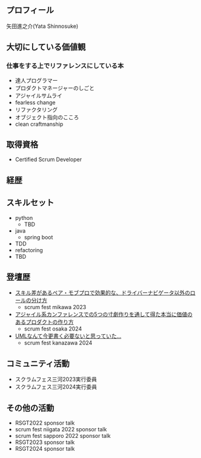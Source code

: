 ## プロフィール
矢田進之介(Yata Shinnosuke)

## 大切にしている価値観

### 仕事をする上でリファレンスにしている本
- 達人プログラマー
- プロダクトマネージャーのしごと
- アジャイルサムライ
- fearless change
- リファクタリング
- オブジェクト指向のこころ
- clean craftmanship

## 取得資格
- Certified Scrum Developer

## 経歴

## スキルセット
- python
  - TBD
- java
  - spring boot
- TDD
- refactoring
- TBD

## 登壇歴
- [スキル差があるペア・モブプロで効果的な、ドライバーナビゲータ以外のロールの分け方](https://speakerdeck.com/yatakeke/sukiruchai-kaaruhea-mohuhurotexiao-guo-de-na-toraihanahiketayi-wai-nororunofen-kefang)
  - scrum fest mikawa 2023
- [アジャイル系カンファレンスでの5つの寸劇作りを通して得た本当に価値のあるプロダクトの作り方](https://speakerdeck.com/yatakeke/aziyairuxi-kanhuarensudeno5tunocun-ju-zuo-riwotong-sitede-ta-ben-dang-nijia-zhi-noarupurodakutonozuo-rifang)
  - scrum fest osaka 2024
- [UMLなんて今更書く必要ないと思っていた…](https://speakerdeck.com/yatakeke/havent-thought-uml-is-necessary)
  - scrum fest kanazawa 2024

## コミュニティ活動
- スクラムフェス三河2023実行委員
- スクラムフェス三河2024実行委員

## その他の活動
- RSGT2022 sponsor talk
- scrum fest niigata 2022 sponsor talk
- scrum fest sapporo 2022 sponsor talk
- RSGT2023 sponsor talk
- RSGT2024 sponsor talk
